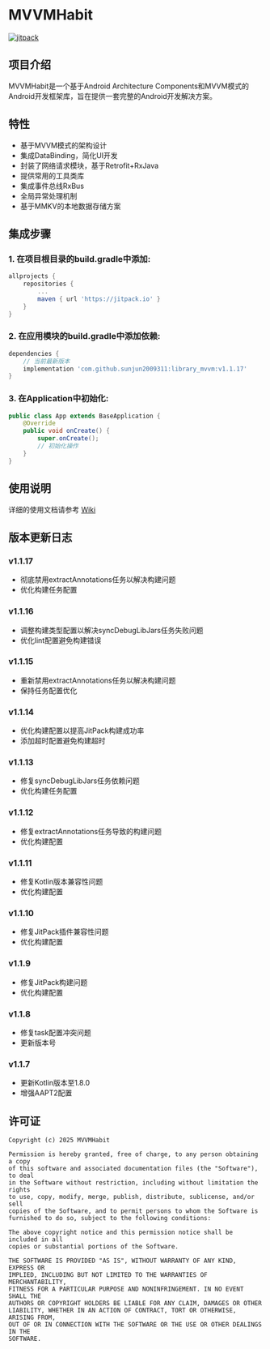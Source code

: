# MVVMHabit

[![jitpack](https://jitpack.io/v/sunjun2009311/library_mvvm.svg)](https://jitpack.io/#sunjun2009311/library_mvvm)

## 项目介绍

MVVMHabit是一个基于Android Architecture Components和MVVM模式的Android开发框架库，旨在提供一套完整的Android开发解决方案。

## 特性

- 基于MVVM模式的架构设计
- 集成DataBinding，简化UI开发
- 封装了网络请求模块，基于Retrofit+RxJava
- 提供常用的工具类库
- 集成事件总线RxBus
- 全局异常处理机制
- 基于MMKV的本地数据存储方案

## 集成步骤

### 1. 在项目根目录的build.gradle中添加:

```gradle
allprojects {
    repositories {
        ...
        maven { url 'https://jitpack.io' }
    }
}
```

### 2. 在应用模块的build.gradle中添加依赖:

```gradle
dependencies {
    // 当前最新版本
    implementation 'com.github.sunjun2009311:library_mvvm:v1.1.17'
}
```

### 3. 在Application中初始化:

```java
public class App extends BaseApplication {
    @Override
    public void onCreate() {
        super.onCreate();
        // 初始化操作
    }
}
```

## 使用说明

详细的使用文档请参考 [Wiki](https://github.com/sunjun2009311/library_mvvm/wiki)

## 版本更新日志

### v1.1.17
- 彻底禁用extractAnnotations任务以解决构建问题
- 优化构建任务配置

### v1.1.16
- 调整构建类型配置以解决syncDebugLibJars任务失败问题
- 优化lint配置避免构建错误

### v1.1.15
- 重新禁用extractAnnotations任务以解决构建问题
- 保持任务配置优化

### v1.1.14
- 优化构建配置以提高JitPack构建成功率
- 添加超时配置避免构建超时

### v1.1.13
- 修复syncDebugLibJars任务依赖问题
- 优化构建任务配置

### v1.1.12
- 修复extractAnnotations任务导致的构建问题
- 优化构建配置

### v1.1.11
- 修复Kotlin版本兼容性问题
- 优化构建配置

### v1.1.10
- 修复JitPack插件兼容性问题
- 优化构建配置

### v1.1.9
- 修复JitPack构建问题
- 优化构建配置

### v1.1.8
- 修复task配置冲突问题
- 更新版本号

### v1.1.7
- 更新Kotlin版本至1.8.0
- 增强AAPT2配置

## 许可证

```
Copyright (c) 2025 MVVMHabit

Permission is hereby granted, free of charge, to any person obtaining a copy
of this software and associated documentation files (the "Software"), to deal
in the Software without restriction, including without limitation the rights
to use, copy, modify, merge, publish, distribute, sublicense, and/or sell
copies of the Software, and to permit persons to whom the Software is
furnished to do so, subject to the following conditions:

The above copyright notice and this permission notice shall be included in all
copies or substantial portions of the Software.

THE SOFTWARE IS PROVIDED "AS IS", WITHOUT WARRANTY OF ANY KIND, EXPRESS OR
IMPLIED, INCLUDING BUT NOT LIMITED TO THE WARRANTIES OF MERCHANTABILITY,
FITNESS FOR A PARTICULAR PURPOSE AND NONINFRINGEMENT. IN NO EVENT SHALL THE
AUTHORS OR COPYRIGHT HOLDERS BE LIABLE FOR ANY CLAIM, DAMAGES OR OTHER
LIABILITY, WHETHER IN AN ACTION OF CONTRACT, TORT OR OTHERWISE, ARISING FROM,
OUT OF OR IN CONNECTION WITH THE SOFTWARE OR THE USE OR OTHER DEALINGS IN THE
SOFTWARE.
```